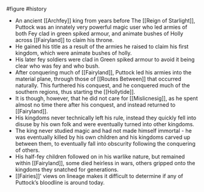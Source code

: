  #figure #history
* An ancient [[Archfey]] king from years before The [[Reign of Starlight]], Puttock was an innately very powerful magic user who led armies of both Fey clad in green spiked armour, and animate bushes of Holly across [[Fairyland]] to claim his throne.
* He gained his title as a result of the armies he raised to claim his first kingdom, which were animate bushes of holly.
* His later fey soldiers were clad in Green spiked armour to avoid it being clear who was fey and who bush.
* After conquering much of [[Fairyland]], Puttock led his armies into the material plane, through those of [[Routes Between]] that occurred naturally. This furthered his conquest, and he conquered much of the southern regions, thus starting the [[Hollytide]].
* It is though, however, that he did not care for [[Mislicnesig]], as he spent almost no time there after his conquest, and instead returned to [[Fairyland]].
* His kingdoms never technically left his rule, instead they quickly fell into disuse by his own folk and were eventually turned into other kingdoms.
* The king never studied magic and had not made himself immortal - he was eventually killed by his own children and his kingdoms carved up between them, to eventually fall into obscurity following the conquering of others.
* His half-fey children followed on in his warlike nature, but remained within [[Fairyland]], some died heirless in wars, others gripped onto the kingdoms they snatched for generations.
* [[Fairies]]' views on lineage makes it difficult to determine if any of Puttock’s bloodline is around today.
